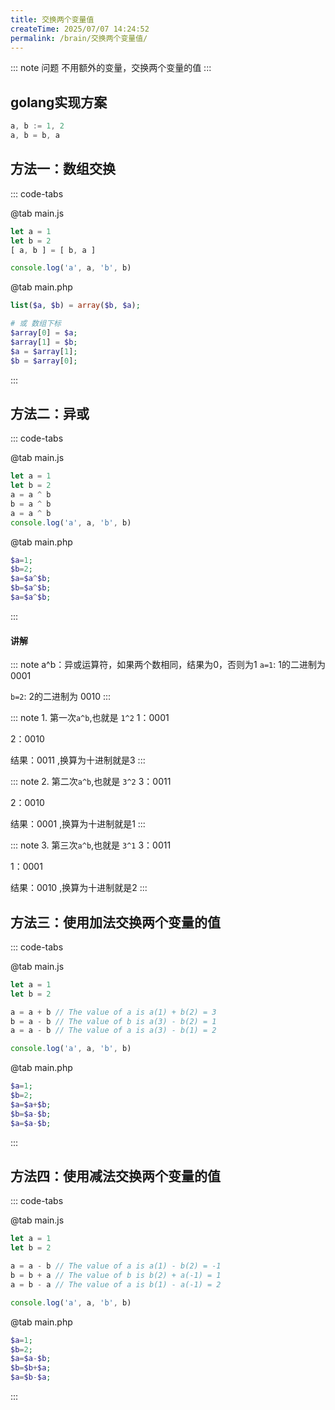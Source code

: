 ```yaml
---
title: 交换两个变量值
createTime: 2025/07/07 14:24:52
permalink: /brain/交换两个变量值/
---
```



::: note 问题
不用额外的变量，交换两个变量的值
:::

## golang实现方案
 
```go
a, b := 1, 2
a, b = b, a
```

## 方法一：数组交换

::: code-tabs

@tab main.js
```js
let a = 1
let b = 2
[ a, b ] = [ b, a ]

console.log('a', a, 'b', b)
```

@tab main.php
```php
list($a, $b) = array($b, $a);

# 或 数组下标
$array[0] = $a;
$array[1] = $b;
$a = $array[1];
$b = $array[0];
```

:::

## 方法二：异或

::: code-tabs

@tab main.js
```js
let a = 1
let b = 2
a = a ^ b
b = a ^ b
a = a ^ b
console.log('a', a, 'b', b)
```

@tab main.php
```php
$a=1;
$b=2;
$a=$a^$b;
$b=$a^$b;
$a=$a^$b;
```
:::

#### 讲解

::: note a^b：异或运算符，如果两个数相同，结果为0，否则为1
`a=1`: 1的二进制为 0001 

`b=2`: 2的二进制为 0010 
:::

::: note 1. 第一次`a^b`,也就是 `1^2`
1：0001

2：0010

结果：0011 ,换算为十进制就是3
:::

::: note 2. 第二次`a^b`,也就是 `3^2`
3：0011

2：0010

结果：0001 ,换算为十进制就是1
:::

::: note 3. 第三次`a^b`,也就是 `3^1`
3：0011

1：0001

结果：0010 ,换算为十进制就是2
:::

 

## 方法三：使用加法交换两个变量的值

::: code-tabs

@tab main.js
```js
let a = 1
let b = 2

a = a + b // The value of a is a(1) + b(2) = 3
b = a - b // The value of b is a(3) - b(2) = 1
a = a - b // The value of a is a(3) - b(1) = 2

console.log('a', a, 'b', b)

```

@tab main.php
```php
$a=1;
$b=2;
$a=$a+$b;
$b=$a-$b;
$a=$a-$b;
```
:::

## 方法四：使用减法交换两个变量的值

::: code-tabs

@tab main.js
```js
let a = 1
let b = 2

a = a - b // The value of a is a(1) - b(2) = -1
b = b + a // The value of b is b(2) + a(-1) = 1
a = b - a // The value of a is b(1) - a(-1) = 2

console.log('a', a, 'b', b)
```

@tab main.php
```php
$a=1;
$b=2;
$a=$a-$b;
$b=$b+$a;
$a=$b-$a;
```
:::